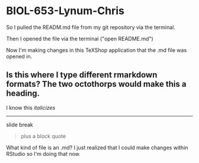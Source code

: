 # BIOL-653-Lynum-Chris


So I pulled the READM.md file from my git repository via the terminal.

Then I opened the file via the terminal ("open README.md")

Now I'm making changes in this TeXShop application that the .md file was opened in.

## Is this where I type different rmarkdown formats? The two octothorps would make this a heading.

I know this *italicizes*

***

slide break

> plus a block quote 

What kind of file is an .md? I just realized that I could make changes within RStudio so I'm doing that now.